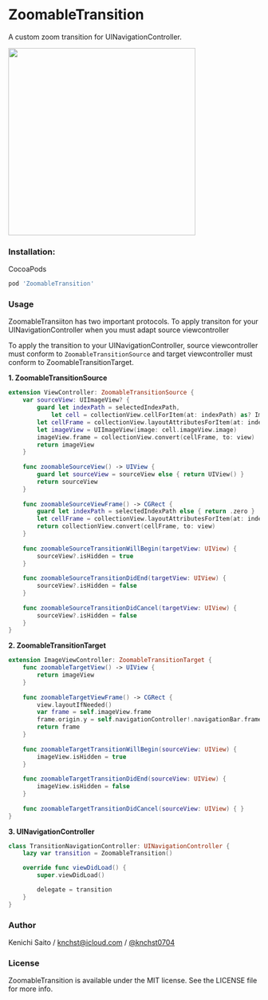 # ZoomableTransition

A custom zoom transition for UINavigationController.

<img src="https://raw.githubusercontent.com/knchst/ZoomableTransition/master/demo.gif" width="375">


### Installation:

CocoaPods

```ruby
pod 'ZoomableTransition'
```

### Usage

ZoomableTransiiton has two important protocols. To apply transiton for your UINavigationController when you must adapt source viewcontroller 

To apply the transition to your UINavigationController, source viewcontroller must conform to `ZoomableTransitionSource` and target viewcontroller must conform to ZoomableTransitionTarget.

**1. ZoomableTransitionSource**

```swift
extension ViewController: ZoomableTransitionSource {
    var sourceView: UIImageView? {
        guard let indexPath = selectedIndexPath,
            let cell = collectionView.cellForItem(at: indexPath) as? ImageCollectionViewCell else { return nil }
        let cellFrame = collectionView.layoutAttributesForItem(at: indexPath)?.frame ?? .zero
        let imageView = UIImageView(image: cell.imageView.image)
        imageView.frame = collectionView.convert(cellFrame, to: view)
        return imageView
    }
    
    func zoomableSourceView() -> UIView {
        guard let sourceView = sourceView else { return UIView() }
        return sourceView
    }
    
    func zoomableSourceViewFrame() -> CGRect {
        guard let indexPath = selectedIndexPath else { return .zero }
        let cellFrame = collectionView.layoutAttributesForItem(at: indexPath)?.frame ?? .zero
        return collectionView.convert(cellFrame, to: view)
    }
    
    func zoomableSourceTransitionWillBegin(targetView: UIView) {
        sourceView?.isHidden = true
    }
    
    func zoomableSourceTransitionDidEnd(targetView: UIView) {
        sourceView?.isHidden = false
    }
    
    func zoomableSourceTransitionDidCancel(targetView: UIView) {
        sourceView?.isHidden = false
    }
}
```

**2. ZoomableTransitionTarget**

```swift
extension ImageViewController: ZoomableTransitionTarget {
    func zoomableTargetView() -> UIView {
        return imageView
    }
    
    func zoomableTargetViewFrame() -> CGRect {
        view.layoutIfNeeded()
        var frame = self.imageView.frame
        frame.origin.y = self.navigationController!.navigationBar.frame.height + UIApplication.shared.statusBarFrame.height
        return frame
    }
    
    func zoomableTargetTransitionWillBegin(sourceView: UIView) {
        imageView.isHidden = true
    }
    
    func zoomableTargetTransitionDidEnd(sourceView: UIView) {
        imageView.isHidden = false
    }
    
    func zoomableTargetTransitionDidCancel(sourceView: UIView) { }
}
```

**3. UINavigationController**

```swift
class TransitionNavigationController: UINavigationController {
    lazy var transition = ZoomableTransition()

    override func viewDidLoad() {
        super.viewDidLoad()

        delegate = transition
    }
}
```

### Author

Kenichi Saito / knchst@icloud.com / [@knchst0704](https://www.twitter.com/knchst0704)

### License

ZoomableTransition is available under the MIT license. See the LICENSE file for more info.
